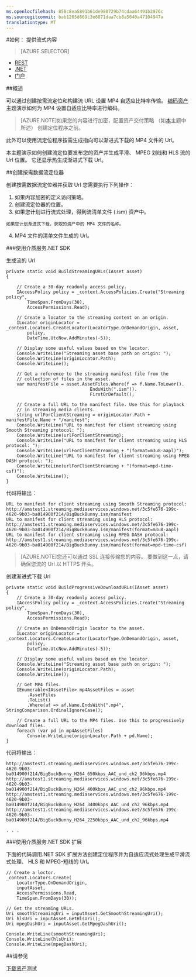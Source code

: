 ```yaml
---
ms.openlocfilehash: 858c8ea5891b61de980729b74cdaa64491b2976c
ms.sourcegitcommit: bab1265d669c3e6871daa7cb8a5640a47104947a
translationtype: MT
---
```

<properties 
    pageTitle="如何从介质服务中提供流式内容" 
    description="了解如何创建定位程序用于生成流的 URL。 代码示例编写的 C# 和用于.NET 的媒体服务 SDK。" 
    authors="juliako" 
    manager="dwrede" 
    editor="" 
    services="media-services" 
    documentationCenter=""/>

<tags 
    ms.service="media-services" 
    ms.workload="media" 
    ms.tgt_pltfrm="na" 
    ms.devlang="na" 
    ms.topic="article" 
    ms.date="08/11/2015" 
    ms.author="juliako"/>


#如何︰ 提供流式内容
 
> [AZURE.SELECTOR]
- [REST](media-services-rest-deliver-streaming-content.md)
- [.NET](media-services-deliver-streaming-content.md)
- [门户](media-services-manage-content.md#publish)

##概述

可以通过创建按需流定位和构建流 URL 设置 MP4 自适应比特率传输。 [编码资产](media-services-encode-asset.md)主题演示如何为 MP4 设置自适应比特率进行编码。 

>[AZURE.NOTE]如果您的内容进行加密，配置资产交付策略 （如[本](media-services-dotnet-configure-asset-delivery-policy.md)主题中所述） 创建定位程序之前。 

此外可以使用流定位程序按需生成指向可以渐进式下载的 MP4 文件的 Url。  

本主题演示如何创建流定位要发布您的资产并生成平滑、 MPEG 划线和 HLS 流的 Url 位置。 它还显示热生成渐进式下载 Url。 
     
##创建按需数据流定位器

创建按需数据流定位器并获取 Url 您需要执行下列操作︰

   1. 如果内容加密的定义访问策略。
   2. 创建流定位器的位置。
   3. 如果您计划进行流式处理，得到流清单文件 (.ism) 资产中。 
        
    如果您计划渐进式下载，获取的资产中的 MP4 文件的名称。  
   4. MP4 文件的清单文件生成的 Url。 
   

###使用介质服务.NET SDK 

生成流的 Url 

    private static void BuildStreamingURLs(IAsset asset)
    {
    
        // Create a 30-day readonly access policy. 
        IAccessPolicy policy = _context.AccessPolicies.Create("Streaming policy",
            TimeSpan.FromDays(30),
            AccessPermissions.Read);
    
        // Create a locator to the streaming content on an origin. 
        ILocator originLocator = _context.Locators.CreateLocator(LocatorType.OnDemandOrigin, asset,
            policy,
            DateTime.UtcNow.AddMinutes(-5));
    
        // Display some useful values based on the locator.
        Console.WriteLine("Streaming asset base path on origin: ");
        Console.WriteLine(originLocator.Path);
        Console.WriteLine();
    
        // Get a reference to the streaming manifest file from the  
        // collection of files in the asset. 
        var manifestFile = asset.AssetFiles.Where(f => f.Name.ToLower().
                                    EndsWith(".ism")).
                                    FirstOrDefault();
        
        // Create a full URL to the manifest file. Use this for playback
        // in streaming media clients. 
        string urlForClientStreaming = originLocator.Path + manifestFile.Name + "/manifest";
        Console.WriteLine("URL to manifest for client streaming using Smooth Streaming protocol: ");
        Console.WriteLine(urlForClientStreaming);
        Console.WriteLine("URL to manifest for client streaming using HLS protocol: ");
        Console.WriteLine(urlForClientStreaming + "(format=m3u8-aapl)");
        Console.WriteLine("URL to manifest for client streaming using MPEG DASH protocol: ");
        Console.WriteLine(urlForClientStreaming + "(format=mpd-time-csf)"); 
        Console.WriteLine();
    }

代码将输出︰
    
    URL to manifest for client streaming using Smooth Streaming protocol:
    http://amstest1.streaming.mediaservices.windows.net/3c5fe676-199c-4620-9b03-ba014900f214/BigBuckBunny.ism/manifest
    URL to manifest for client streaming using HLS protocol:
    http://amstest1.streaming.mediaservices.windows.net/3c5fe676-199c-4620-9b03-ba014900f214/BigBuckBunny.ism/manifest(format=m3u8-aapl)
    URL to manifest for client streaming using MPEG DASH protocol:
    http://amstest1.streaming.mediaservices.windows.net/3c5fe676-199c-4620-9b03-ba014900f214/BigBuckBunny.ism/manifest(format=mpd-time-csf)
    

>[AZURE.NOTE]您还可以通过 SSL 连接传输您的内容。 要做到这一点，请确保您流的 Url 以 HTTPS 开头。 

创建渐进式下载 Url 

    private static void BuildProgressiveDownloadURLs(IAsset asset)
    {
        // Create a 30-day readonly access policy. 
        IAccessPolicy policy = _context.AccessPolicies.Create("Streaming policy",
            TimeSpan.FromDays(30),
            AccessPermissions.Read);
    
        // Create an OnDemandOrigin locator to the asset. 
        ILocator originLocator = _context.Locators.CreateLocator(LocatorType.OnDemandOrigin, asset,
            policy,
            DateTime.UtcNow.AddMinutes(-5));
    
        // Display some useful values based on the locator.
        Console.WriteLine("Streaming asset base path on origin: ");
        Console.WriteLine(originLocator.Path);
        Console.WriteLine();
    
        // Get MP4 files.
        IEnumerable<IAssetFile> mp4AssetFiles = asset
            .AssetFiles
            .ToList()
            .Where(af => af.Name.EndsWith(".mp4", StringComparison.OrdinalIgnoreCase));
                
        // Create a full URL to the MP4 files. Use this to progressively download files.
        foreach (var pd in mp4AssetFiles)
            Console.WriteLine(originLocator.Path + pd.Name);
    }

代码将输出︰
    
    http://amstest1.streaming.mediaservices.windows.net/3c5fe676-199c-4620-9b03-ba014900f214/BigBuckBunny_H264_650kbps_AAC_und_ch2_96kbps.mp4
    http://amstest1.streaming.mediaservices.windows.net/3c5fe676-199c-4620-9b03-ba014900f214/BigBuckBunny_H264_400kbps_AAC_und_ch2_96kbps.mp4
    http://amstest1.streaming.mediaservices.windows.net/3c5fe676-199c-4620-9b03-ba014900f214/BigBuckBunny_H264_3400kbps_AAC_und_ch2_96kbps.mp4
    http://amstest1.streaming.mediaservices.windows.net/3c5fe676-199c-4620-9b03-ba014900f214/BigBuckBunny_H264_2250kbps_AAC_und_ch2_96kbps.mp4
    
    . . . 

###使用介质服务.NET SDK 扩展

下面的代码调用.NET SDK 扩展方法创建定位程序并为自适应流式处理生成平滑流式处理、 HLS 和 MPEG-短线的 Url。

    // Create a loctor.
    _context.Locators.Create(
        LocatorType.OnDemandOrigin,
        inputAsset,
        AccessPermissions.Read,
        TimeSpan.FromDays(30));
    
    // Get the streaming URLs.
    Uri smoothStreamingUri = inputAsset.GetSmoothStreamingUri();
    Uri hlsUri = inputAsset.GetHlsUri();
    Uri mpegDashUri = inputAsset.GetMpegDashUri();
    
    Console.WriteLine(smoothStreamingUri);
    Console.WriteLine(hlsUri);
    Console.WriteLine(mpegDashUri);
 
##请参见

[下载资产](media-services-deliver-asset-download.md)测试
